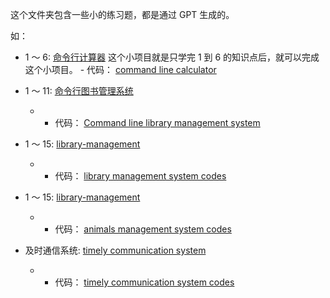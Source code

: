 这个文件夹包含一些小的练习题，都是通过 GPT 生成的。

如：

- 1 ～ 6: <a href = "./1-6/命令行计算器.md">命令行计算器</a>
  这个小项目就是只学完 1 到 6 的知识点后，就可以完成这个小项目。 - 代码： <a href = "./1-6">command line calculator</a>

- 1 ～ 11: <a href = "./1-11/命令行图书管理系统.md">命令行图书管理系统</a>

  - - 代码： <a href = "./1-11">Command line library management system</a>

- 1 ～ 15: <a href = "./1-15/图书管理系统.md">library-management</a>
  - - 代码： <a href = "./1-15/library-management">library management system codes</a>
- 1 ～ 15: <a href = "./1-15/动物园管理系统.md">library-management</a>

  - - 代码： <a href = "./1-15/animals-management">animals management system codes</a>

- 及时通信系统: <a href = "./timely_communication_system/README.md">timely communication system</a>
  - - 代码： <a href = "./timely_communication_system">timely communication system codes</a>

